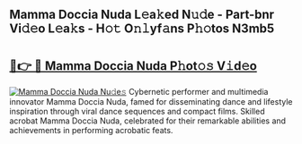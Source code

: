 ## Mamma Doccia Nuda L𝚎a𝚔ed N𝚞𝚍e - Part-bnr Vi𝚍𝚎o L𝚎a𝚔s - H𝚘𝚝 O𝚗𝚕yf𝚊ns P𝚑𝚘tos N3mb5

# <h2><a href="http://kfcwgx.oniu.top/?m=Mamma+Doccia+Nuda">🔗👉 🔴 Mamma Doccia Nuda P𝚑ot𝚘𝚜 V𝚒d𝚎o</a></h2>

[![Mamma Doccia Nuda Nu𝚍e𝚜](https://i.imgur.com/0qMVB7G.gif)](http://kfcwgx.oniu.top/?m=Mamma+Doccia+Nuda)
Cybernetic performer and multimedia innovator Mamma Doccia Nuda, famed for disseminating dance and lifestyle inspiration through viral dance sequences and compact films. Skilled acrobat Mamma Doccia Nuda, celebrated for their remarkable abilities and achievements in performing acrobatic feats.  
